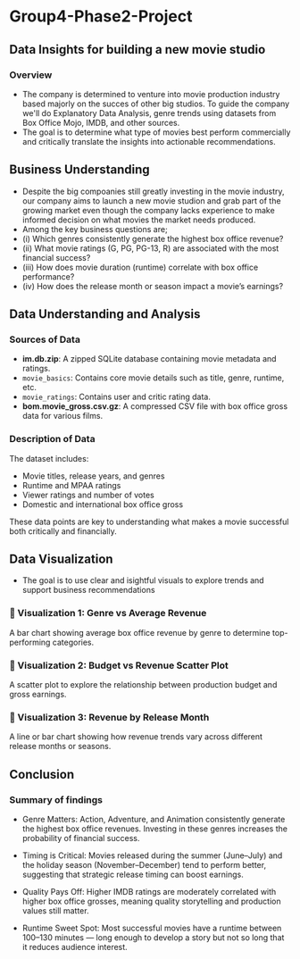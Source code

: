 # Group4-Phase2-Project
## Data Insights for building a new movie studio
### Overview
- The company is determined to venture into movie production industry based majorly on the succes of other big studios. To guide the company we'll do Explanatory Data Analysis, genre trends using datasets from Box Office Mojo, IMDB, and other sources. 
- The goal is to determine what type of movies best perform commercially and critically translate the insights into actionable recommendations.
## Business Understanding
- Despite the big compoanies still greatly investing in the movie industry, our company aims to launch a new movie studion and grab part of the growing market even though the company lacks experience to make informed decision on what movies the market needs produced.
- Among the key business questions are; 
- (i) Which genres consistently generate the highest box office revenue? 
- (ii) What movie ratings (G, PG, PG-13, R) are associated with the most financial success?
- (iii) How does movie duration (runtime) correlate with box office performance?
- (iv) How does the release month or season impact a movie’s earnings?
## Data Understanding and Analysis
### Sources of Data
- **im.db.zip**: A zipped SQLite database containing movie metadata and ratings.
- `movie_basics`: Contains core movie details such as title, genre, runtime, etc.
- `movie_ratings`: Contains user and critic rating data.
- **bom.movie_gross.csv.gz**: A compressed CSV file with box office gross data for various films.

### Description of Data
The dataset includes:
- Movie titles, release years, and genres  
- Runtime and MPAA ratings  
- Viewer ratings and number of votes  
- Domestic and international box office gross  

These data points are key to understanding what makes a movie successful both critically and financially.
## Data Visualization
 - The goal is to use clear and isightful visuals to explore trends and support business recommendations
 ### 🎨 Visualization 1: Genre vs Average Revenue
A bar chart showing average box office revenue by genre to determine top-performing categories.

### 🧩 Visualization 2: Budget vs Revenue Scatter Plot
A scatter plot to explore the relationship between production budget and gross earnings.

### 📅 Visualization 3: Revenue by Release Month
A line or bar chart showing how revenue trends vary across different release months or seasons.

## Conclusion
### Summary of findings
- Genre Matters: Action, Adventure, and Animation consistently generate the highest box office revenues. Investing in these genres increases the probability of financial success.

- Timing is Critical: Movies released during the summer (June–July) and the holiday season (November–December) tend to perform better, suggesting that strategic release timing can boost earnings.

- Quality Pays Off: Higher IMDB ratings are moderately correlated with higher box office grosses, meaning quality storytelling and production values still matter.

- Runtime Sweet Spot: Most successful movies have a runtime between 100–130 minutes — long enough to develop a story but not so long that it reduces audience interest.
